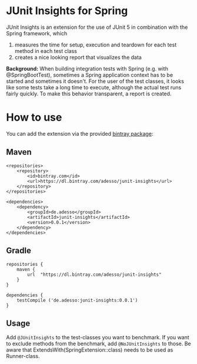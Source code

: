 # JUnit Insights for Spring

JUnit Insights is an extension for the use of JUnit 5 in combination with the Spring framework, which
1. measures the time for setup, execution and teardown for each test method in each test class
2. creates a nice looking report that visualizes the data

**Background:** When building integration tests with Spring (e.g. with @SpringBootTest), sometimes a Spring application context has to be started and sometimes it doesn't.
For the user of the test classes, it looks like some tests take a long time to execute, although the actual test runs fairly quickly.
To make this behavior transparent, a report is created.

# How to use

You can add the extension via the provided [bintray package](https://bintray.com/adesso/junit-insights/junit-insights):

## Maven

```
<repositories>
	<repository>
		<id>bintray.com</id>
		<url>https://dl.bintray.com/adesso/junit-insights</url>
	</repository>
</repositories>

<dependencies>
	<dependency>
		<groupId>de.adesso</groupId>
		<artifactId>junit-insights</artifactId>
		<version>0.0.1</version>
	</dependency>
</dependencies>
```

## Gradle

```
repositories {
    maven {
        url  "https://dl.bintray.com/adesso/junit-insights"
    }
}

dependencies {
	testCompile ('de.adesso:junit-insights:0.0.1')
}
```

## Usage

Add `@JUnitInsights` to the test-classes you want to benchmark.
If you want to exclude methods from the benchmark, add `@NoJUnitInsights` to those.
Be aware that ExtendsWith(SpringExtension::class) needs to be used as Runner-class.
